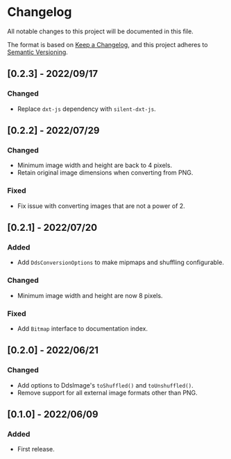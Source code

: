 # Changelog

All notable changes to this project will be documented in this file.

The format is based on [Keep a Changelog](https://keepachangelog.com/en/1.0.0/),
and this project adheres to [Semantic Versioning](https://semver.org/spec/v2.0.0.html).

## [0.2.3] - 2022/09/17
### Changed
- Replace `dxt-js` dependency with `silent-dxt-js`.

## [0.2.2] - 2022/07/29
### Changed
- Minimum image width and height are back to 4 pixels.
- Retain original image dimensions when converting from PNG.
### Fixed
- Fix issue with converting images that are not a power of 2.

## [0.2.1] - 2022/07/20
### Added
- Add `DdsConversionOptions` to make mipmaps and shuffling configurable.
### Changed
- Minimum image width and height are now 8 pixels.
### Fixed
- Add `Bitmap` interface to documentation index.

## [0.2.0] - 2022/06/21
### Changed
- Add options to DdsImage's `toShuffled()` and `toUnshuffled()`.
- Remove support for all external image formats other than PNG.

## [0.1.0] - 2022/06/09
### Added
- First release.
